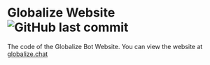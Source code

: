 # Globalize Website ![GitHub last commit](https://img.shields.io/github/last-commit/RuskyDev/globalize.github.io)
The code of the Globalize Bot Website. You can view the website at [globalize.chat](https://globalize.chat)
